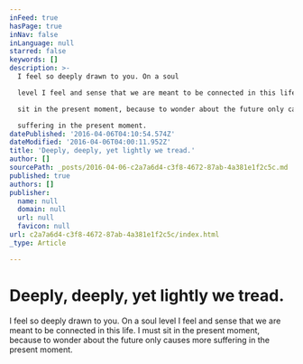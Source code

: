 ```yaml
---
inFeed: true
hasPage: true
inNav: false
inLanguage: null
starred: false
keywords: []
description: >-
  I feel so deeply drawn to you. On a soul

  level I feel and sense that we are meant to be connected in this life. I must

  sit in the present moment, because to wonder about the future only causes more

  suffering in the present moment.
datePublished: '2016-04-06T04:10:54.574Z'
dateModified: '2016-04-06T04:00:11.952Z'
title: 'Deeply, deeply, yet lightly we tread.'
author: []
sourcePath: _posts/2016-04-06-c2a7a6d4-c3f8-4672-87ab-4a381e1f2c5c.md
published: true
authors: []
publisher:
  name: null
  domain: null
  url: null
  favicon: null
url: c2a7a6d4-c3f8-4672-87ab-4a381e1f2c5c/index.html
_type: Article

---
```

# Deeply, deeply, yet lightly we tread.

I feel so deeply drawn to you. On a soul
level I feel and sense that we are meant to be connected in this life. I must
sit in the present moment, because to wonder about the future only causes more
suffering in the present moment.